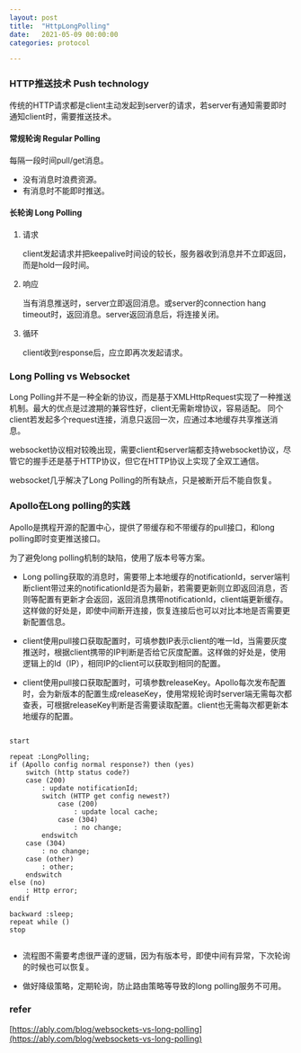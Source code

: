 ```yaml
---
layout: post
title:  "HttpLongPolling"
date:   2021-05-09 00:00:00
categories: protocol

---
```



### HTTP推送技术 Push technology 

传统的HTTP请求都是client主动发起到server的请求，若server有通知需要即时通知client时，需要推送技术。

#### 常规轮询 Regular Polling

每隔一段时间pull/get消息。

* 没有消息时浪费资源。
* 有消息时不能即时推送。

#### 长轮询 Long Polling

1. 请求
   
   client发起请求并把keepalive时间设的较长，服务器收到消息并不立即返回，而是hold一段时间。

2. 响应
   
   当有消息推送时，server立即返回消息。或server的connection hang timeout时，返回消息。server返回消息后，将连接关闭。

3. 循环
   
    client收到response后，应立即再次发起请求。

### Long Polling vs Websocket

Long Polling并不是一种全新的协议，而是基于XMLHttpRequest实现了一种推送机制。最大的优点是过渡期的兼容性好，client无需新增协议，容易适配。
同个client若发起多个request连接，消息只返回一次，应通过本地缓存共享推送消息。

websocket协议相对较晚出现，需要client和server端都支持websocket协议，尽管它的握手还是基于HTTP协议，但它在HTTP协议上实现了全双工通信。

websocket几乎解决了Long Polling的所有缺点，只是被断开后不能自恢复。


### Apollo在Long polling的实践

Apollo是携程开源的配置中心，提供了带缓存和不带缓存的pull接口，和long polling即时变更推送接口。

为了避免long polling机制的缺陷，使用了版本号等方案。

* Long polling获取的消息时，需要带上本地缓存的notificationId，server端判断client带过来的notificationId是否为最新，若需要更新则立即返回消息，否则等配置有更新才会返回，返回消息携带notificationId，client端更新缓存。这样做的好处是，即使中间断开连接，恢复连接后也可以对比本地是否需要更新配置信息。

* client使用pull接口获取配置时，可填参数IP表示client的唯一Id，当需要灰度推送时，根据client携带的IP判断是否给它灰度配置。这样做的好处是，使用逻辑上的Id（IP），相同IP的client可以获取到相同的配置。

* client使用pull接口获取配置时，可填参数releaseKey。Apollo每次发布配置时，会为新版本的配置生成releaseKey，使用常规轮询时server端无需每次都查表，可根据releaseKey判断是否需要读取配置。client也无需每次都更新本地缓存的配置。


``` plantuml

start 

repeat :LongPolling;
if (Apollo config normal response?) then (yes)
    switch (http status code?) 
    case (200)
        : update notificationId;
        switch (HTTP get config newest?)
            case (200)
                : update local cache;
            case (304)
                : no change;
        endswitch
    case (304)
        : no change;
    case (other)
        : other;
    endswitch
else (no)
    : Http error;
endif

backward :sleep;
repeat while ()
stop


```

* 流程图不需要考虑很严谨的逻辑，因为有版本号，即使中间有异常，下次轮询的时候也可以恢复。

* 做好降级策略，定期轮询，防止路由策略等导致的long polling服务不可用。

### refer

[https://ably.com/blog/websockets-vs-long-polling](https://ably.com/blog/websockets-vs-long-polling)

